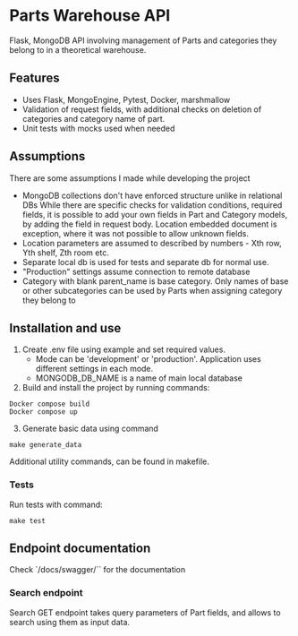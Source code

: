 # Parts Warehouse API
Flask, MongoDB API involving management of Parts and categories they belong to
in a theoretical warehouse.


## Features
- Uses Flask, MongoEngine, Pytest, Docker, marshmallow
- Validation of request fields, with additional checks on deletion of categories
  and category name of part.
- Unit tests with mocks used when needed

## Assumptions
There are some assumptions I made while developing the project
- MongoDB collections don't have enforced structure unlike in relational DBs
  While there are specific checks for validation conditions, required fields, it is possible 
  to add your own fields in Part and Category models, by adding the field in request body. 
  Location embedded document is exception, where it was not possible to allow unknown fields.
- Location parameters are assumed to described by numbers - Xth row, Yth shelf, Zth room etc.
- Separate local db is used for tests and separate db for normal use.
- "Production" settings assume connection to remote database 
- Category with blank parent_name is base category. Only names of base or other subcategories
  can be used by Parts when assigning category they belong to


## Installation and use
1. Create .env file using example and set required values.
    - Mode can be 'development' or 'production'. Application uses different settings in each mode.
    - MONGODB_DB_NAME is a name of main local database
2. Build and install the project by running commands:
```
Docker compose build
Docker compose up
```
3. Generate basic data using command
  ```
  make generate_data
  ```

Additional utility commands, can be found in makefile.


### Tests
Run tests with command:
```
make test
```


## Endpoint documentation
Check `/docs/swagger/`` for the documentation


### Search endpoint
Search GET endpoint takes query parameters of Part fields, and allows to search using them as input data.